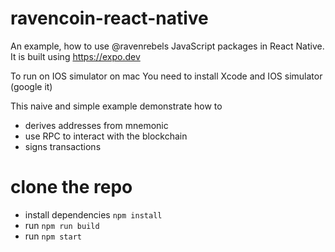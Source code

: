 # ravencoin-react-native

An example, how to use @ravenrebels JavaScript packages in React Native.
It is built using https://expo.dev

To run on IOS simulator on mac
You need to install Xcode and IOS simulator (google it)

This naive and simple example demonstrate how to

- derives addresses from mnemonic
- use RPC to interact with the blockchain
- signs transactions

# clone the repo

- install dependencies `npm install`
- run `npm run build`
- run `npm start`
